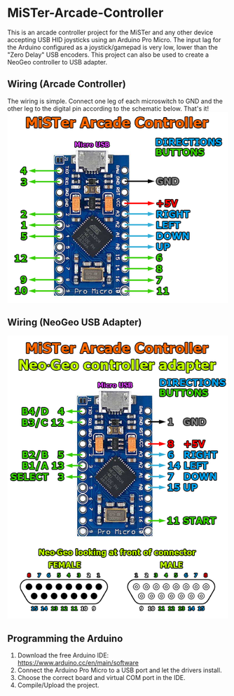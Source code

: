 # MiSTer-Arcade-Controller
This is an arcade controller project for the MiSTer and any other device accepting USB HID joysticks using an Arduino Pro Micro. The input lag for the Arduino configured as a joystick/gamepad is very low, lower than the "Zero Delay" USB encoders. This project can also be used to create a NeoGeo controller to USB adapter.

## Wiring (Arcade Controller)
The wiring is simple. Connect one leg of each microswitch to GND and the other leg to the digital pin according to the schematic below. That's it!  
![Assemble1](images/mister-arcade-controller-wiring.png)

## Wiring (NeoGeo USB Adapter)
![Assemble1](images/mister-arcade-controller-wiring-neogeo.png)

## Programming the Arduino
1. Download the free Arduino IDE: https://www.arduino.cc/en/main/software
2. Connect the Arduino Pro Micro to a USB port and let the drivers install.
3. Choose the correct board and virtual COM port in the IDE.
3. Compile/Upload the project.
